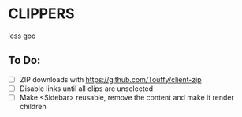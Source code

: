 # CLIPPERS

less goo

## To Do:

- [ ] ZIP downloads with https://github.com/Touffy/client-zip
- [ ] Disable links until all clips are unselected
- [ ] Make \<Sidebar\> reusable, remove the content and make it render children
